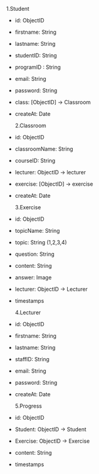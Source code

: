 1.Student

- id: ObjectID
- firstname: String
- lastname: String
- studentID: String
- programID : String
- email: String
- password: String
- class: [ObjectID] -> Classroom
- createAt: Date

  2.Classroom

- id: ObjectID
- classroomName: String
- courseID: String
- lecturer: ObjectID -> lecturer
- exercise: [ObjectID] -> exercise
- createAt: Date

  3.Exercise

- id: ObjectID
- topicName: String
- topic: String (1,2,3,4)
- question: String
- content: String
- answer: Image
- lecturer: ObjectID -> Lecturer
- timestamps

  4.Lecturer

- id: ObjectID
- firstname: String
- lastname: String
- staffID: String
- email: String
- password: String
- createAt: Date

  5.Progress

- id: ObjectID
- Student: ObjectID -> Student
- Exercise: ObjectID -> Exercise
- content: String
- timestamps
